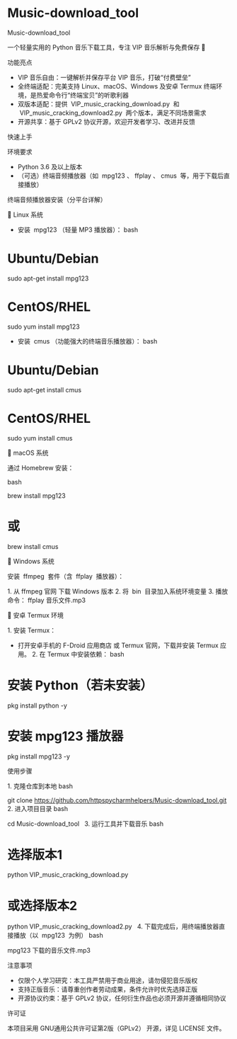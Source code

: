 # Music-download_tool
Music-download_tool
 
一个轻量实用的 Python 音乐下载工具，专注 VIP 音乐解析与免费保存 🎵
 
功能亮点
 
- VIP 音乐自由：一键解析并保存平台 VIP 音乐，打破“付费壁垒”
- 全终端适配：完美支持 Linux、macOS、Windows 及安卓 Termux 终端环境，是热爱命令行“终端宝贝”的听歌利器
- 双版本适配：提供  VIP_music_cracking_download.py  和  VIP_music_cracking_download2.py  两个版本，满足不同场景需求
- 开源共享：基于 GPLv2 协议开源，欢迎开发者学习、改进并反馈
 
快速上手
 
环境要求
 
- Python 3.6 及以上版本
- （可选）终端音频播放器（如  mpg123 、 ffplay 、 cmus  等，用于下载后直接播放）
 
终端音频播放器安装（分平台详解）
 
🔹 Linux 系统
 
- 安装  mpg123 （轻量 MP3 播放器）：
bash
  

# Ubuntu/Debian
sudo apt-get install mpg123
# CentOS/RHEL
sudo yum install mpg123
 
- 安装  cmus （功能强大的终端音乐播放器）：
bash
  

# Ubuntu/Debian
sudo apt-get install cmus
# CentOS/RHEL
sudo yum install cmus
 
 
🔹 macOS 系统
 
通过 Homebrew 安装：
 
bash
  

brew install mpg123
# 或
brew install cmus
 
 
🔹 Windows 系统
 
安装  ffmpeg  套件（含  ffplay  播放器）：
 
1. 从 ffmpeg 官网 下载 Windows 版本
2. 将  bin  目录加入系统环境变量
3. 播放命令： ffplay 音乐文件.mp3 
 
🔹 安卓 Termux 环境
 
1. 安装 Termux：
- 打开安卓手机的 F-Droid 应用商店 或 Termux 官网，下载并安装 Termux 应用。
2. 在 Termux 中安装依赖：
bash
  

# 安装 Python（若未安装）
pkg install python -y
# 安装 mpg123 播放器
pkg install mpg123 -y
 
 
使用步骤
 
1. 克隆仓库到本地
bash
  

git clone https://github.com/httpspycharmhelpers/Music-download_tool.git
 
2. 进入项目目录
bash
  

cd Music-download_tool
 
3. 运行工具并下载音乐
bash
  

# 选择版本1
python VIP_music_cracking_download.py
# 或选择版本2
python VIP_music_cracking_download2.py
 
4. 下载完成后，用终端播放器直接播放（以  mpg123  为例）
bash
  

mpg123 下载的音乐文件.mp3
 
 
注意事项
 
- 仅限个人学习研究：本工具严禁用于商业用途，请勿侵犯音乐版权
- 支持正版音乐：请尊重创作者劳动成果，条件允许时优先选择正版
- 开源协议约束：基于 GPLv2 协议，任何衍生作品也必须开源并遵循相同协议
 
许可证
 
本项目采用 GNU通用公共许可证第2版（GPLv2） 开源，详见 LICENSE 文件。
